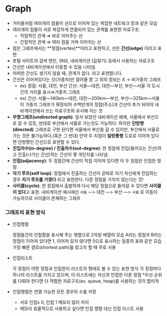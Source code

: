 # Graph

- 거미줄처럼 여러개의 점들이 선으로 이어져 있는 복잡한 네트워크 망과 같은 모습
- 여러개의 점들이 서로 복잡하게 연결되어 있는 관계를 표현한 자료구조.
    - 직접적인 관계 ⇒ 바로 이어주는 선
    - 간접적인 관계 ⇒ 여러 점을 거쳐 이어지는 선
- 점은 그래프에서는 **정점(vertex)**이라고 표현하고, 선은 **간선(edge)** 이라고 표현
- 포털 사이트의 검색 엔진, SNS, 네비게이션 (길찾기) 등에서 사용하는 자료구조
- 간선은 내비게이션에서 이동할 수 있음 나타냄.
- 어떠한 간선도 생기지 않을 때, 관계가 없다. 라고 표현합니다.
- 간선은 이어져있다는 것(가중치)만 알려줄 뿐 그 외의 정보는 X → 비가중치 그래프
    - ex) 
    정점: 서울, 대전, 부산
    간선: 서울—대전, 대전—부산, 부산—서울
    각 도시간의 거리를 표시⇒가중치 그래프
    - ex)
    간선: 서울—140km—대전, 대전—200km—부산, 부산—325km—서울
    이 가중치 그래프가 확장되어 수백만개의 정점(주소)과 간선이 추가 되어야 내비게이션에서 쓰는 자료구조와 유사해 지는 것
- **무향그래프(undirected graph)**: 앞서 보았던 내비게이션 예제, 서울에서 부산으로 갈 수 있듯, 반대로 부산에서 서울로 가는것도 가능하다. 하지만 **단방향(directed)** 그래프로 구현 된다면 서울에서 부산을 갈 수 있지만, 부산에서 서울로 가는 것은 불가능하다.(혹은 그 반대) 만약 두 지점이 **일방통행** 도로로 이어져 있다면 단방향인 간선으로 표현할 수 있다.
- **진입차수(in-degree) / 진출차수(out-degree)**: 한 정점에 진입(들어오는 간선)하고 진출(나가는 간선)하는 간선이 몇 개인지를 나타냄.
- **인접(adjacency)**: 두 정점간에 간선이 직접 이어져 있다면 이 두 정점은 인접한 정점
- **자기 루프(self loop)**: 정점에서 진출하는 간선이 곧바로 자기 자신에게 진입하는 경우 **자기 루프를 가졌다** 라고 표현한다. 다른 정점을 거치지 않는다는 것!
- **사이클(cycle)**: 한 정점에서 출발하여 다시 해당 정점으로 돌아갈 수 있다면 **사이클이 있다**고 표현. 내비게이션 예시에선 `서울` —> 대전 —> 부산 —> `서울` 로 이동이 가능하므로 사이클이 존재하는 그래프

### 그래프의 표현 방식

- 인접행렬
    
    정점들간의 인접함을 표시해 주는 행렬으로 2차원 배열의 모습
    A라는 정점과 B라는 정점이 이어져 있다면 1, 이어져 있지 않다면 0으로 표시하는 일종의 표와 같은 모습
    가장 빠른 경로(shortest path)를 찾고자 할 때 주로 사용
    
- 인접리스트
    
    각 정점이 어떤 정점과 인접한지 리스트의 형태로 볼 수 있는 표현 방식
    각 정점마다 하나의 리스트를 가지고 있으며, 이 리스트에는 자신과 인접한 다른 정점
    *우선 순위를 다뤄야 한다면 더 적합한 자료구조(ex. queue, heap)를 사용하는 것이 합리적
    
- 인접행렬은 연결 가능한 모든 경우의 수를 저장
    - 서로 인접x 0, 인접 1 메모리 많이 차지
    - 메모리 효율적으로 사용하고 싶다면 인접 행렬 대신 인접 리스트 사용